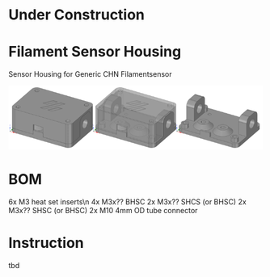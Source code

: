 # Under Construction

# Filament Sensor Housing
Sensor Housing for Generic CHN Filamentsensor

![FS_Case_Drawing](https://github.com/Nitro2k5/VoronMods/blob/main/Filament%20Sensor%20Housing/IMG/FS_Case_Drawing.png)

# BOM
6x M3 heat set inserts\n
4x M3x?? BHSC
2x M3x?? SHCS (or BHSC)
2x M3x?? SHSC (or BHSC)
2x M10 4mm OD tube connector

# Instruction
tbd
